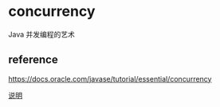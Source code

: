 # concurrency

Java 并发编程的艺术

## reference

https://docs.oracle.com/javase/tutorial/essential/concurrency

[说明](reference.md)